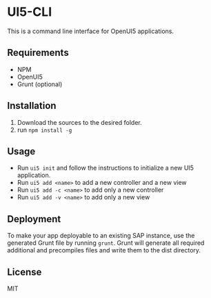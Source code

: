 # UI5-CLI

This is a command line interface for OpenUI5 applications.

## Requirements
* NPM
* OpenUI5
* Grunt (optional)

## Installation

1. Download the sources to the desired folder. 
2. run `npm install -g`

## Usage

* Run `ui5 init` and follow the instructions to initialize a new UI5 application.
* Run `ui5 add <name>` to add a new controller and a new view
* Run `ui5 add -c <name>` to add only a new controller
* Run `ui5 add -v <name>` to add only a new view

## Deployment

To make your app deployable to an existing SAP instance, use the generated Grunt file by running `grunt`. Grunt will generate all required additional and precompiles files and write them to the dist directory.

## License
MIT